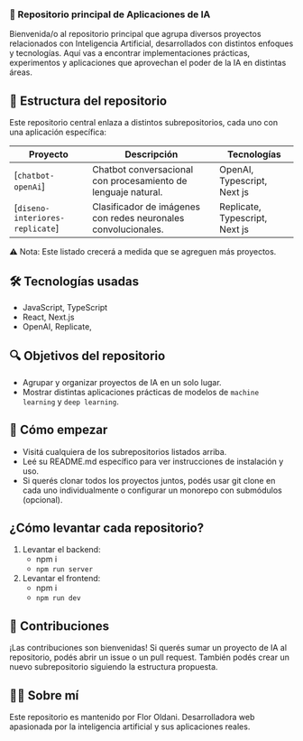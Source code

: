 ### 🧠 Repositorio principal de Aplicaciones de IA
Bienvenida/o al repositorio principal que agrupa diversos proyectos relacionados con Inteligencia Artificial, desarrollados con distintos enfoques y tecnologías. Aquí vas a encontrar implementaciones prácticas, experimentos y aplicaciones que aprovechan el poder de la IA en distintas áreas.

## 📁 Estructura del repositorio
Este repositorio central enlaza a distintos subrepositorios, cada uno con una aplicación específica:

| Proyecto                          | Descripción                                                    | Tecnologías                     |
| --------------------------------- | -------------------------------------------------------------- | ------------------------------- |
| [`chatbot-openAi`]                | Chatbot conversacional con procesamiento de lenguaje natural.  | OpenAI, Typescript, Next js  |
| [`diseno-interiores-replicate`]   | Clasificador de imágenes con redes neuronales convolucionales. | Replicate, Typescript, Next js  |


⚠️ Nota: Este listado crecerá a medida que se agreguen más proyectos.

## 🛠️ Tecnologías usadas
- JavaScript, TypeScript
- React, Next.js
- OpenAI, Replicate, 


## 🔍 Objetivos del repositorio

- Agrupar y organizar proyectos de IA en un solo lugar.
- Mostrar distintas aplicaciones prácticas de modelos de ```machine learning``` y ```deep learning```.

## 🚀 Cómo empezar
- Visitá cualquiera de los subrepositorios listados arriba.
- Leé su README.md específico para ver instrucciones de instalación y uso.
- Si querés clonar todos los proyectos juntos, podés usar git clone en cada uno individualmente o configurar un monorepo con submódulos (opcional).

## ¿Cómo levantar cada repositorio?
1. Levantar el backend: 
    - npm i
    - ```npm run server```
2. Levantar el frontend: 
    - npm i
    - ```npm run dev```

## 🤝 Contribuciones
¡Las contribuciones son bienvenidas! Si querés sumar un proyecto de IA al repositorio, podés abrir un issue o un pull request. También podés crear un nuevo subrepositorio siguiendo la estructura propuesta.

## 👩‍💻 Sobre mí
Este repositorio es mantenido por Flor Oldani.
Desarrolladora web apasionada por la inteligencia artificial y sus aplicaciones reales.